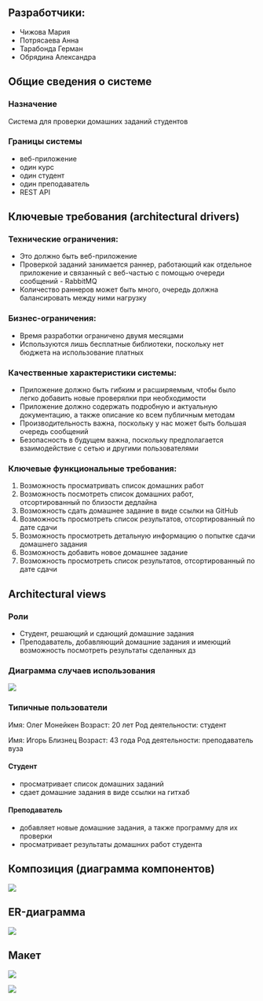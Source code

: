 ## Разработчики:
* Чижова Мария
* Потрясаева Анна
* Тарабонда Герман
* Обрядина Александра

## Общие сведения о системе
### Назначение
Система для проверки домашних заданий студентов

### Границы системы
* веб-приложение
* один курс
* один студент
* один преподаватель
* REST API
## Ключевые требования (architectural drivers)
### Технические ограничения:
* Это должно быть веб-приложение
* Проверкой заданий занимается раннер, работающий как отдельное приложение и связанный с веб-частью с помощью очереди сообщений - RabbitMQ
* Количество раннеров может быть много, очередь должна балансировать между ними нагрузку

### Бизнес-ограничения:
* Время разработки ограничено двумя месяцами
* Используются лишь бесплатные библиотеки, поскольку нет бюджета на использование платных

### Качественные характеристики системы:
* Приложение должно быть гибким и расширяемым, чтобы было легко добавить новые проверялки при необходимости
* Приложение должно содержать подробную и актуальную документацию, а также описание ко всем публичным методам
* Производительность важна, поскольку у нас может быть большая очередь сообщений
* Безопасность в будущем важна, поскольку предполагается взаимодействие с сетью и другими пользователями

### Ключевые функциональные требования:
1. Возможность просматривать список домашних работ
2. Возможность посмотреть список домашних работ, отсортированный по близости дедлайна
3. Возможность сдать домашнее задание в виде ссылки на GitHub
4. Возможность просмотреть список результатов, отсортированный по дате сдачи
5. Возможность просмотреть детальную информацию о попытке сдачи домашнего задания
6. Возможность добавить новое домашнее задание
7. Возможность просмотреть список результатов, отсортированный по дате сдачи

## Architectural views

### Роли
* Студент, решающий и сдающий домашние задания
* Преподаватель, добавляющий домашние задания и имеющий возможность посмотреть результаты сделанных дз

### Диаграмма случаев использования
![](https://github.com/MariaChizhova/HSE-SD-Roguelike/blob/task01-architecture/images/usecases.jpg)
### Типичные пользователи
Имя: Олег Монейкен
Возраст: 20 лет
Род деятельности: студент

Имя: Игорь Близнец
Возраст: 43 года
Род деятельности: преподаватель вуза


#### Студент
* просматривает список домашних заданий
* сдает домашние задания в виде ссылки на гитхаб

#### Преподаватель
* добавляет новые домашние задания, а также программу для их проверки
* просматривает результаты домашних работ студента

## Композиция (диаграмма компонентов)

![](https://github.com/MariaChizhova/HSE-SD-Roguelike/blob/task01-architecture/images/composition.jpg)

## ER-диаграмма

![](https://github.com/MariaChizhova/HSE-SD-Roguelike/blob/task01-architecture/images/ERdiagram.jpg)
## Макет

![](https://github.com/MariaChizhova/HSE-SD-Roguelike/blob/task01-architecture/images/student.jpg)

![](https://github.com/MariaChizhova/HSE-SD-Roguelike/blob/task01-architecture/images/teacher.jpg)